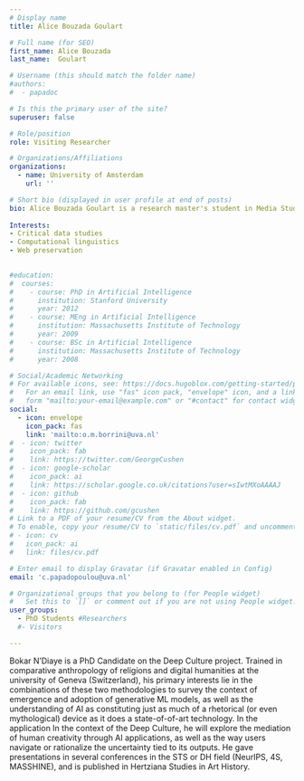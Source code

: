 ```yaml
---
# Display name
title: Alice Bouzada Goulart

# Full name (for SEO)
first_name: Alice Bouzada  
last_name:  Goulart

# Username (this should match the folder name)
#authors:
#  - papadoc

# Is this the primary user of the site?
superuser: false

# Role/position
role: Visiting Researcher

# Organizations/Affiliations
organizations:
  - name: University of Amsterdam
    url: ''

# Short bio (displayed in user profile at end of posts)
bio: Alice Bouzada Goulart is a research master's student in Media Studies specializing in cultural data and AI at the University of Amsterdam. With a background in literature and linguistics, her interests lie at the convergence of computational methods and critical media theory to examine cultural narratives and language patterns in digital spaces. She is currently contributing to a research project focused on digital archives, applying AI-driven analysis to historical web data.
 
Interests:
- Critical data studies
- Computational linguistics
- Web preservation
 

#education:
#  courses:
#    - course: PhD in Artificial Intelligence
#      institution: Stanford University
#      year: 2012
#    - course: MEng in Artificial Intelligence
#      institution: Massachusetts Institute of Technology
#      year: 2009
#    - course: BSc in Artificial Intelligence
#      institution: Massachusetts Institute of Technology
#      year: 2008

# Social/Academic Networking
# For available icons, see: https://docs.hugoblox.com/getting-started/page-builder/#icons
#   For an email link, use "fas" icon pack, "envelope" icon, and a link in the
#   form "mailto:your-email@example.com" or "#contact" for contact widget.
social:
  - icon: envelope
    icon_pack: fas
    link: 'mailto:o.m.borrini@uva.nl'
#  - icon: twitter
#    icon_pack: fab
#    link: https://twitter.com/GeorgeCushen
#  - icon: google-scholar
#    icon_pack: ai
#    link: https://scholar.google.co.uk/citations?user=sIwtMXoAAAAJ
#  - icon: github
#    icon_pack: fab
#    link: https://github.com/gcushen
# Link to a PDF of your resume/CV from the About widget.
# To enable, copy your resume/CV to `static/files/cv.pdf` and uncomment the lines below.
# - icon: cv
#   icon_pack: ai
#   link: files/cv.pdf

# Enter email to display Gravatar (if Gravatar enabled in Config)
email: 'c.papadopoulou@uva.nl'

# Organizational groups that you belong to (for People widget)
#   Set this to `[]` or comment out if you are not using People widget.
user_groups:
  - PhD Students #Researchers
  #- Visitors

---
```


Bokar N’Diaye is a PhD Candidate on the Deep Culture project. Trained in comparative anthropology of religions and digital humanities at the university of Geneva (Switzerland), his primary interests lie in the combinations of these two methodologies to survey the context of emergence and adoption of generative ML models, as well as the understanding of AI as constituting just as much of a rhetorical (or even mythological) device as it does a state-of-of-art technology. In the application In the context of the Deep Culture, he will explore the mediation of human creativity through AI applications, as well as the way users navigate or rationalize the uncertainty tied to its outputs. He gave presentations in several conferences in the STS or DH field (NeurIPS, 4S, MASSHINE), and is published in Hertziana Studies in Art History.